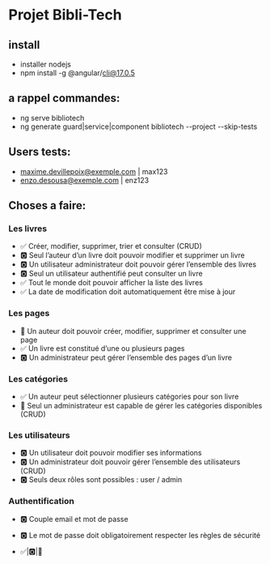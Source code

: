 # Projet Bibli-Tech

## install
- installer nodejs
- npm install -g @angular/cli@17.0.5

## a rappel commandes:
- ng serve bibliotech
- ng generate guard|service|component <name> bibliotech --project  --skip-tests

## Users tests:
- maxime.devillepoix@exemple.com | max123
- enzo.desousa@exemple.com | enz123

## Choses a faire:
### Les livres
- ✅ Créer, modifier, supprimer, trier et consulter (CRUD)
- 🅾️ Seul l’auteur d’un livre doit pouvoir modifier et supprimer un livre
- 🅾️ Un utilisateur administrateur doit pouvoir gérer l’ensemble des livres
- 🅾️ Seul un utilisateur authentifié peut consulter un livre
- ✅ Tout le monde doit pouvoir afficher la liste des livres
- ✅ La date de modification doit automatiquement être mise à jour

### Les pages
- 🔄 Un auteur doit pouvoir créer, modifier, supprimer et consulter une page
- ✅ Un livre est constitué d’une ou plusieurs pages
- 🅾️ Un administrateur peut gérer l’ensemble des pages d’un livre

### Les catégories
- ✅ Un auteur peut sélectionner plusieurs catégories pour son livre
- 🔄 Seul un administrateur est capable de gérer les catégories disponibles (CRUD)

### Les utilisateurs
- 🅾️ Un utilisateur doit pouvoir modifier ses informations
- 🅾️ Un administrateur doit pouvoir gérer l’ensemble des utilisateurs (CRUD)
- 🅾️ Seuls deux rôles sont possibles : user / admin

### Authentification
- 🅾️ Couple email et mot de passe
- 🅾️ Le mot de passe doit obligatoirement respecter les règles de sécurité

- ✅|🅾️|🔄